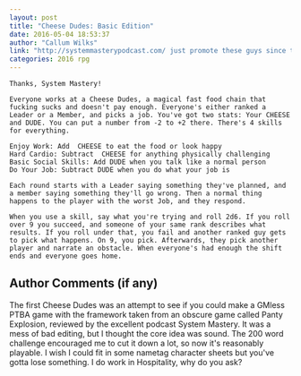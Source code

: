 ```yaml
---
layout: post
title: "Cheese Dudes: Basic Edition"
date: 2016-05-04 18:53:37
author: "Callum Wilks"
link: "http://systemmasterypodcast.com/ just promote these guys since they rule"
categories: 2016 rpg
---
```

```
Thanks, System Mastery!

Everyone works at a Cheese Dudes, a magical fast food chain that fucking sucks and doesn't pay enough. Everyone's either ranked a Leader or a Member, and picks a job. You've got two stats: Your CHEESE and DUDE. You can put a number from -2 to +2 there. There's 4 skills for everything.

Enjoy Work: Add  CHEESE to eat the food or look happy 
Hard Cardio: Subtract  CHEESE for anything physically challenging
Basic Social Skills: Add DUDE when you talk like a normal person
Do Your Job: Subtract DUDE when you do what your job is

Each round starts with a Leader saying something they've planned, and a member saying something they'll go wrong. Then a normal thing happens to the player with the worst Job, and they respond.

When you use a skill, say what you're trying and roll 2d6. If you roll over 9 you succeed, and someone of your same rank describes what results. If you roll under that, you fail and another ranked guy gets to pick what happens. On 9, you pick. Afterwards, they pick another player and narrate an obstacle. When everyone's had enough the shift ends and everyone goes home.

```
## Author Comments (if any)

The first Cheese Dudes was an attempt to see if you could make a GMless PTBA game with the framework taken from an obscure game called Panty Explosion, reviewed by the excellent podcast System Mastery. It was a mess of bad editing, but I thought the core idea was sound. The 200 word challenge encouraged me to cut it down a lot, so now it's reasonably playable. I wish I could fit in some nametag character sheets but you've gotta lose something. I do work in Hospitality, why do you ask?
